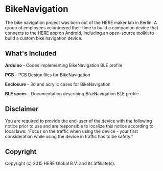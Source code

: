 # BikeNavigation

The bike navigation project was born out of the HERE maker lab in Berlin. A group of employees volunteered their time to build a companion device that connects to the HERE app on Android, including an open-source toolkit to build a custom bike navigation device.

## What's Included

**Arduino** - Codes implementing BikeNavigation BLE profile

**PCB** - PCB Design files for BikeNavigation

**Enclosure** - 3d and acrylic cases for BikeNavigation

**BLE specs** - Documentation describing BikeNavigation BLE profile

## Disclaimer

You are required to provide the end-user of the device with the following notice prior to use and are responsible to localize this notice according to local laws: “Focus on the traffic when using the device - your first consideration while using the device in traffic has to be safety.”

## Copyright

Copyright (c) 2015 HERE Global B.V. and its affiliate(s).
